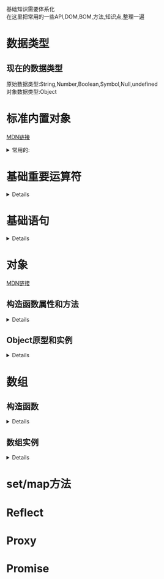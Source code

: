 基础知识需要体系化  
在这里把常用的一些API,DOM,BOM,方法,知识点,整理一遍  
  
数据类型  
===
  
现在的数据类型
---
原始数据类型:String,Number,Boolean,Symbol,Null,undefined  
对象数据类型:Object  
  
标准内置对象
===
[MDN链接](https://developer.mozilla.org/zh-CN/docs/Web/JavaScript/Reference/Global_Objects)  
<details>  
<summary>常用的:</summary>  
  
1.Array  
2.Date  
3.Error  
4.Function  
5.Generator  
6.Infinity  
7.JSON  
8.Map  
9.Math  
10.NaN
11.Number  
12.Object  
13.Promise  
14.Proxy  
15.Reflect  
16.RegExp  
17.Set  
18.String  
19.Symbol  
20.WeakMap  
21.WeakSet  
22.isFinite()  
23.isNaN()  
24.null  
25.parseFloat  
26.parseInt  
27.undefined  
  
</details> 
  
基础重要运算符
===
  
<details>  
  
"=="与"==="  
比较运算符(<,>,<=,>=)  
**in**  
**instanceof**  
逻辑表达式(&&,||,!)  
"="  
eval(不要用)  
**条件运算符(:?)**  
**typeof**  
delete  
void(不常用)  
逗号运算符(,)  
  
</details>  
  
基础语句
===
<details>  
  
声明语句  
---
let  
const  
var  
function  
class  
  
条件语句  
---
if  
else if  
switch
  
循环
---
while  
do/while  
for  
for/in  
for/of  
  
跳转
---
标签语句(不常用)label  
break  
continue  
return  
throw  
try/catch/finally  
  
其他
---
with(不要用)  
debugger  
"use strict"  
  
</details>  
  
对象
===  
[MDN链接](https://developer.mozilla.org/zh-CN/docs/Web/JavaScript/Reference/Global_Objects/Object)  
  
构造函数属性和方法  
---
  
<details>
  
属性  
Object.length  
值为1  
Object.prototype  
  
构造函数方法  
**Object.assign()  
通过复制一个或多个对象来创建一个新的对象。**  
Object.create()  
使用指定的原型对象和属性创建一个新对象。  
**Object.defineProperty()  
给对象添加一个属性并指定该属性的配置。**  
Object.defineProperties()  
给对象添加多个属性并分别指定它们的配置。  
**Object.entries()  
返回给定对象自身可枚举属性的 [key, value] 数组。**  
Object.freeze()  
冻结对象：其他代码不能删除或更改任何属性。  
Object.getOwnPropertyDescriptor()  
返回对象指定的属性配置。  
Object.getOwnPropertyNames()  
返回一个数组，它包含了指定对象所有的可枚举或不可枚举的属性名。  
Object.getOwnPropertySymbols()  
返回一个数组，它包含了指定对象自身所有的符号属性。  
Object.getPrototypeOf()  
返回指定对象的原型对象。  
**Object.is()  
比较两个值是否相同。所有 NaN 值都相等（这与==和===不同）。**  
Object.isExtensible()  
判断对象是否可扩展。  
Object.isFrozen()  
判断对象是否已经冻结。  
Object.isSealed()  
判断对象是否已经密封。  
**Object.keys()  
返回一个包含所有给定对象自身可枚举属性名称的数组。**  
Object.preventExtensions()  
防止对象的任何扩展。  
Object.seal()  
防止其他代码删除对象的属性。  
**Object.setPrototypeOf()  
设置对象的原型（即内部 [[Prototype]] 属性）。**  
**Object.values()  
返回给定对象自身可枚举值的数组。**  
  
</details>
  
Object原型和实例
---
  
<details>  
   
属性  
Object.prototype.constructor  
特定的函数，用于创建一个对象的原型。  
**Object.prototype.__proto__   
指向当对象被实例化的时候，用作原型的对象。**  
Object.prototype.__noSuchMethod__   
当未定义的对象成员被调用作方法的时候，允许定义并执行的函数。  
  
方法  
**Object.prototype.hasOwnProperty()  
返回一个布尔值 ，表示某个对象是否含有指定的属性，而且此属性非原型链继承的。**  
**Object.prototype.isPrototypeOf()  
返回一个布尔值，表示指定的对象是否在本对象的原型链中。**  
Object.prototype.propertyIsEnumerable()  
判断指定属性是否可枚举，内部属性设置参见 ECMAScript [[Enumerable]] attribute 。  
Object.prototype.toSource()   
返回字符串表示此对象的源代码形式，可以使用此字符串生成一个新的相同的对象。  
Object.prototype.toLocaleString()  
直接调用 toString()方法。  
**Object.prototype.toString()  
返回对象的字符串表示。**  
Object.prototype.unwatch()   
移除对象某个属性的监听。  
**Object.prototype.valueOf()  
返回指定对象的原始值。**  
Object.prototype.watch()   
给对象的某个属性增加监听。  
  
  
</details>  
  
数组
===
  
构造函数
---
  
<details>  
  
属性  
Array.length  
Array 构造函数的 length 属性，其值为1（注意该属性为静态属性，不是数组实例的 length 属性）。  
get Array[@@species]  
返回 Array 构造函数。  
Array.prototype  
通过数组的原型对象可以为所有数组对象添加属性。  
  
方法  
**Array.from()  
从类数组对象或者可迭代对象中创建一个新的数组实例。**  
**Array.isArray()  
用来判断某个变量是否是一个数组对象。**  
**Array.of()  
根据一组参数来创建新的数组实例，支持任意的参数数量和类型。**  
  
</details>  
  
数组实例
---
<details>  
属性  
---  
Array.prototype.constructor  
所有的数组实例都继承了这个属性，它的值就是 Array，表明了所有的数组都是由 Array 构造出来的。  
**Array.prototype.length  
上面说了，因为 Array.prototype 也是个数组，所以它也有 length 属性，这个值为 0，因为它是个空数组。**  
  
  
方法  
---
修改器方法  
---
下面的这些方法会改变调用它们的对象自身的值：  
  
Array.prototype.copyWithin()   
在数组内部，将一段元素序列拷贝到另一段元素序列上，覆盖原有的值。  
Array.prototype.fill()   
将数组中指定区间的所有元素的值，都替换成某个固定的值。
Array.prototype.pop()
删除数组的最后一个元素，并返回这个元素。
Array.prototype.push()
在数组的末尾增加一个或多个元素，并返回数组的新长度。
Array.prototype.reverse()
颠倒数组中元素的排列顺序，即原先的第一个变为最后一个，原先的最后一个变为第一个。
Array.prototype.shift()
删除数组的第一个元素，并返回这个元素。
Array.prototype.sort()
对数组元素进行排序，并返回当前数组。
Array.prototype.splice()
在任意的位置给数组添加或删除任意个元素。
Array.prototype.unshift()
在数组的开头增加一个或多个元素，并返回数组的新长度。
访问方法
下面的这些方法绝对不会改变调用它们的对象的值，只会返回一个新的数组或者返回一个其它的期望值。

Array.prototype.concat()
返回一个由当前数组和其它若干个数组或者若干个非数组值组合而成的新数组。
Array.prototype.includes() 
判断当前数组是否包含某指定的值，如果是返回 true，否则返回 false。
Array.prototype.join()
连接所有数组元素组成一个字符串。
Array.prototype.slice()
抽取当前数组中的一段元素组合成一个新数组。
Array.prototype.toSource() 
返回一个表示当前数组字面量的字符串。遮蔽了原型链上的 Object.prototype.toSource() 方法。
Array.prototype.toString()
返回一个由所有数组元素组合而成的字符串。遮蔽了原型链上的 Object.prototype.toString() 方法。
Array.prototype.toLocaleString()
返回一个由所有数组元素组合而成的本地化后的字符串。遮蔽了原型链上的 Object.prototype.toLocaleString() 方法。
Array.prototype.indexOf()
返回数组中第一个与指定值相等的元素的索引，如果找不到这样的元素，则返回 -1。
Array.prototype.lastIndexOf()
返回数组中最后一个（从右边数第一个）与指定值相等的元素的索引，如果找不到这样的元素，则返回 -1。

迭代方法
在下面的众多遍历方法中，有很多方法都需要指定一个回调函数作为参数。在每一个数组元素都分别执行完回调函数之前，数组的length属性会被缓存在某个地方，所以，如果你在回调函数中为当前数组添加了新的元素，那么那些新添加的元素是不会被遍历到的。此外，如果在回调函数中对当前数组进行了其它修改，比如改变某个元素的值或者删掉某个元素，那么随后的遍历操作可能会受到未预期的影响。总之，不要尝试在遍历过程中对原数组进行任何修改，虽然规范对这样的操作进行了详细的定义，但为了可读性和可维护性，请不要这样做。

Array.prototype.forEach()
为数组中的每个元素执行一次回调函数。
Array.prototype.entries() 
返回一个数组迭代器对象，该迭代器会包含所有数组元素的键值对。
Array.prototype.every()
如果数组中的每个元素都满足测试函数，则返回 true，否则返回 false。
Array.prototype.some()
如果数组中至少有一个元素满足测试函数，则返回 true，否则返回 false。
Array.prototype.filter()
将所有在过滤函数中返回 true 的数组元素放进一个新数组中并返回。
Array.prototype.find() 
找到第一个满足测试函数的元素并返回那个元素的值，如果找不到，则返回 undefined。
Array.prototype.findIndex() 
找到第一个满足测试函数的元素并返回那个元素的索引，如果找不到，则返回 -1。
Array.prototype.keys() 
返回一个数组迭代器对象，该迭代器会包含所有数组元素的键。
Array.prototype.map()
返回一个由回调函数的返回值组成的新数组。
Array.prototype.reduce()
从左到右为每个数组元素执行一次回调函数，并把上次回调函数的返回值放在一个暂存器中传给下次回调函数，并返回最后一次回调函数的返回值。
Array.prototype.reduceRight()
从右到左为每个数组元素执行一次回调函数，并把上次回调函数的返回值放在一个暂存器中传给下次回调函数，并返回最后一次回调函数的返回值。
Array.prototype.values() 
返回一个数组迭代器对象，该迭代器会包含所有数组元素的值。
Array.prototype[@@iterator]() 
和上面的 values() 方法是同一个函数。

</details>  
  
  
  
set/map方法
===
  
Reflect
===
  
  
  
Proxy
===
  
  
  
Promise
===
  
  
  
  
